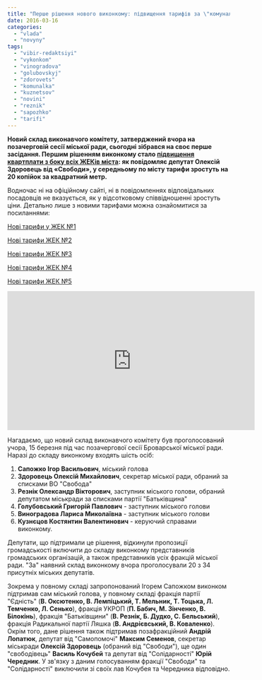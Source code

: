 ```yaml
---
title: "Перше рішення нового виконкому: підвищення тарифів за \"комуналку\" по всьому місту"
date: 2016-03-16
categories: 
  - "vlada"
  - "novyny"
tags: 
  - "vibir-redaktsiyi"
  - "vykonkom"
  - "vinogradova"
  - "golubovskyj"
  - "zdorovets"
  - "komunalka"
  - "kuznetsov"
  - "novini"
  - "reznik"
  - "sapozhko"
  - "tarifi"
---
```


**Новий склад виконавчого комітету, затверджений вчора на позачерговій сесії міської ради, сьогодні зібрався на своє перше засідання. Першим рішенням виконкому стало [підвищення квартплати з боку всіх ЖЕКів міста](http://brovary-rada.gov.ua/rishennja_vykonavchogo_komitetu): як повідомляє депутат Олексій Здоровець від «Свободи», у середньому по місту тарифи зростуть на 20 копійок за квадратний метр.**

Водночас ні на офіційному сайті, ні в повідомленнях відповідальних посадовців не вказується, як у відсотковому співвідношенні зростуть ціни. Детально лише з новими тарифами можна ознайомитися за посиланнями:

[Нові тарифи у ЖЕК №1](https://onedrive.live.com/view.aspx?resid=72571393D4771099!6303&ithint=file%2cdoc&app=Word&authkey=!AGXJGvq1WQJt5y0)

[Нові тарифи ЖЕК №2](https://onedrive.live.com/view.aspx?resid=72571393D4771099!6306&ithint=file%2cdocx&app=Word&authkey=!ADGY8Lq0hr2llHQ)

[Нові тарифи ЖЕК №3](https://onedrive.live.com/view.aspx?resid=72571393D4771099!6307&ithint=file%2cdocx&app=Word&authkey=!ADIYsxAgYPQcH44)

[Нові тарифи ЖЕК №4](https://onedrive.live.com/?cid=72571393d4771099&id=72571393D4771099%216308&authkey=%21AKz9fZlOtOKyij4)

[Нові тарифи ЖЕК №5](https://onedrive.live.com/view.aspx?resid=72571393D4771099!6304&ithint=file%2cdocx&app=Word&authkey=!ACIeLccfJWZKTyc)

<iframe src="https://www.youtube.com/embed/i8PXojnYEac" width="560" height="315" frameborder="0" allowfullscreen="allowfullscreen"></iframe>

Нагадаємо, що новий склад виконавчого комітету був проголосований учора, 15 березня під час позачергової сесії Броварської міської ради. Наразі до складу виконкому входять шість осіб:

1. **Сапожко Ігор Васильович**, міський голова
2. **Здоровець Олексій Михайлович**, секретар міської ради, обраний за списками ВО "Свобода"
3. **Резнік Олександр Вікторович**, заступник міського голови, обраний депутатом міськради за списками партії "Батьківщина"
4. **Голубовський Григорій Павлович** - заступник міського голови
5. **Виноградова Лариса Миколаївна** - заступник міського голови
6. **Кузнєцов Костянтин Валентинович** - керуючий справами виконкому.

Депутати, що підтримали це рішення, відкинули пропозиції громадськості включити до складу виконкому представників громадських організацій, а також представників усіх фракцій міської ради. "За" наявний склад виконкому вчора проголосували 20 з 34 присутніх міських депутатів.

Зокрема у повному складі запропонований Ігорем Сапожком виконком підтримав сам міський голова, у повному складі фракція партії "Єдність" (**В. Оксютенко, В. Лемпіцький, Т. Мельник, Т. Тоцька, Л. Темченко, Л. Сенько**), фракція УКРОП (**П. Бабич, М. Зінченко, В. Білокінь**), фракція "Батьківщини" (**В. Резнік, Б. Дудко, С. Бельський**), фракція Радикальної партії Ляшка (**В. Андрієвський, В. Коваленко**). Окрім того, дане рішення також підтримав позафракційний **Андрій Лопатюк**, депутат від "Самопомочі" **Максим Семенов**, секретар міськради **Олексій Здоровець** (обраний від "Свободи"), ще один "свободівець" **Василь Кочубей** та депутат від "Солідарності" **Юрій Чередник**. У зв'язку з даним голосуванням фракції "Свободи" та "Солідарності" виключили зі своїх лав Кочубея та Чередника відповідно.

